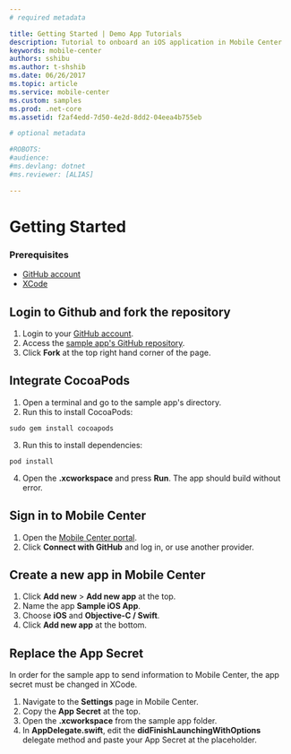 ```yaml
---
# required metadata

title: Getting Started | Demo App Tutorials
description: Tutorial to onboard an iOS application in Mobile Center
keywords: mobile-center
authors: sshibu
ms.author: t-shshib
ms.date: 06/26/2017
ms.topic: article
ms.service: mobile-center
ms.custom: samples
ms.prod: .net-core
ms.assetid: f2af4edd-7d50-4e2d-8dd2-04eea4b755eb

# optional metadata

#ROBOTS:
#audience:
#ms.devlang: dotnet
#ms.reviewer: [ALIAS]

---
```



# Getting Started

### Prerequisites
- [GitHub account](https://github.com/join)
- [XCode](https://itunes.apple.com/us/app/xcode/id497799835?mt=12#)

## Login to Github and fork the repository
1. Login to your [GitHub account](https://github.com/join).
2. Access the [sample app's GitHub repository](https://github.com/MobileCenter/demoapp-ios-swift).
3. Click **Fork** at the top right hand corner of the page.

## Integrate CocoaPods
1. Open a terminal and go to the sample app's directory.
2. Run this to install CocoaPods:
```
sudo gem install cocoapods
```
3. Run this to install dependencies:
```
pod install
```
4. Open the **.xcworkspace** and press **Run**. The app should build without error.
<!-- gif here-->

## Sign in to Mobile Center
1. Open the [Mobile Center portal](https://mobile.azure.com).
2. Click **Connect with GitHub** and log in, or use another provider.

## Create a new app in Mobile Center
1. Click **Add new** > **Add new app** at the top.
2. Name the app **Sample iOS App**.
3. Choose **iOS** and **Objective-C / Swift**.
4. Click **Add new app** at the bottom.

## Replace the App Secret
In order for the sample app to send information to Mobile Center, the app secret must be changed in XCode.

1. Navigate to the **Settings** page in Mobile Center.
2. Copy the **App Secret** at the top.
3. Open the **.xcworkspace** from the sample app folder.
4. In **AppDelegate.swift**, edit the **didFinishLaunchingWithOptions** delegate method and paste your App Secret at the placeholder.
<!--gif here-->
